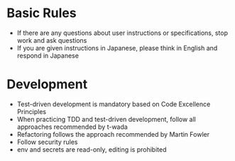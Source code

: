 # Basic Rules

- If there are any questions about user instructions or specifications, stop work and ask questions
- If you are given instructions in Japanese, please think in English and respond in Japanese

# Development

- Test-driven development is mandatory based on Code Excellence Principles
- When practicing TDD and test-driven development, follow all approaches recommended by t-wada
- Refactoring follows the approach recommended by Martin Fowler
- Follow security rules
- env and secrets are read-only, editing is prohibited
